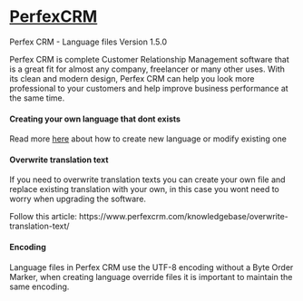 # <a href="http://perfexcrm.com">PerfexCRM</a>
Perfex CRM - Language files
Version 1.5.0

Perfex CRM is complete Customer Relationship Management software that is a great fit for almost any company, freelancer or many other uses. With its clean and modern design, Perfex CRM can help you look more professional to your customers and help improve business performance at the same time.
<h4>Creating your own language that dont exists</h4>
<p>Read more <a href="https://www.perfexcrm.com/documentation/changing-language/">here</a> about how to create new language or modify existing one</p>
<h4>Overwrite translation text</h4>
<p>
    If you need to overwrite translation texts you can create your own file and replace existing translation with your own, in this case you wont need to worry when upgrading the software.
</p>
<p>
    Follow this article: https://www.perfexcrm.com/knowledgebase/overwrite-translation-text/
</p>
<h4>Encoding</h4>
<p>
    Language files in Perfex CRM use the UTF-8 encoding without a Byte Order Marker, when creating language override files it is important to maintain the same encoding.
</p>
